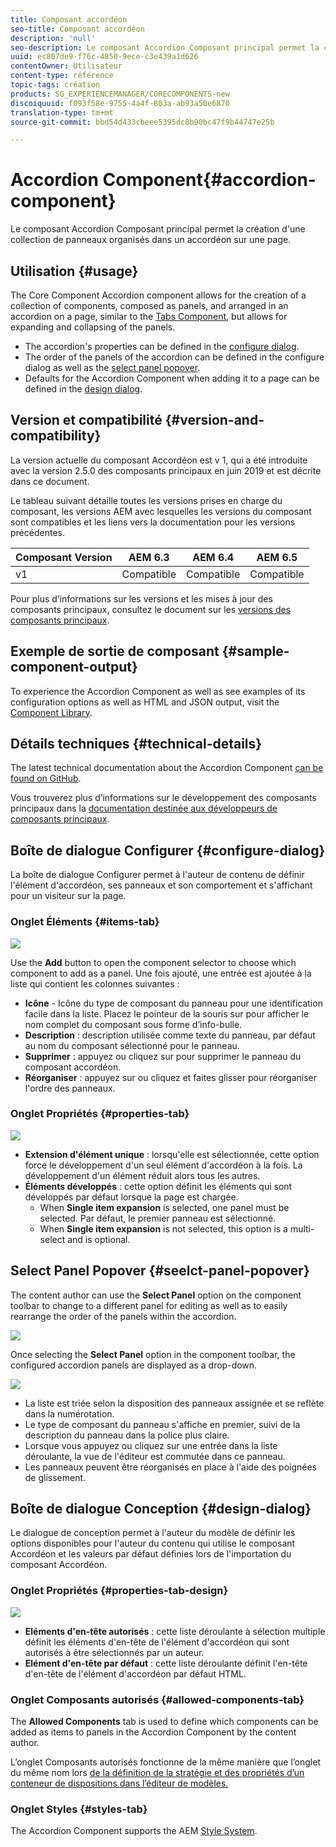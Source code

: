 ```yaml
---
title: Composant accordéon
seo-title: Composant accordéon
description: 'null'
seo-description: Le composant Accordion Composant principal permet la création d'une collection de panneaux organisés dans un accordéon sur une page.
uuid: ec807de9-f76c-4850-9ece-c3e439a1d626
contentOwner: Utilisateur
content-type: référence
topic-tags: création
products: SG_EXPERIENCEMANAGER/CORECOMPONENTS-new
discoiquuid: f093f58e-9755-4a4f-803a-ab93a50e6870
translation-type: tm+mt
source-git-commit: bbd54d433cbeee5395dc8b90bc47f9b44747e25b

---
```



# Accordion Component{#accordion-component}

Le composant Accordion Composant principal permet la création d&#39;une collection de panneaux organisés dans un accordéon sur une page.

## Utilisation {#usage}

The Core Component Accordion component allows for the creation of a collection of components, composed as panels, and arranged in an accordion on a page, similar to the [Tabs Component](tabs.md), but allows for expanding and collapsing of the panels.

* The accordion&#39;s properties can be defined in the [configure dialog](#configure-dialog).
* The order of the panels of the accordion can be defined in the configure dialog as well as the [select panel popover](#select-planel.md).
* Defaults for the Accordion Component when adding it to a page can be defined in the [design dialog](#design-dialog).

## Version et compatibilité {#version-and-compatibility}

La version actuelle du composant Accordéon est v 1, qui a été introduite avec la version 2.5.0 des composants principaux en juin 2019 et est décrite dans ce document.

Le tableau suivant détaille toutes les versions prises en charge du composant, les versions AEM avec lesquelles les versions du composant sont compatibles et les liens vers la documentation pour les versions précédentes.

| Composant Version | AEM 6.3 | AEM 6.4 | AEM 6.5 |
|--- |--- |--- |---|
| v1 | Compatible | Compatible | Compatible |

Pour plus d’informations sur les versions et les mises à jour des composants principaux, consultez le document sur les [versions des composants principaux](versions.md).

## Exemple de sortie de composant {#sample-component-output}

To experience the Accordion Component as well as see examples of its configuration options as well as HTML and JSON output, visit the [Component Library](http://opensource.adobe.com/aem-core-wcm-components/library/accordion.html).

## Détails techniques {#technical-details}

The latest technical documentation about the Accordion Component [can be found on GitHub](https://github.com/adobe/aem-core-wcm-components/tree/master/content/src/content/jcr_root/apps/core/wcm/components/accordion/v1/accordion).

Vous trouverez plus d’informations sur le développement des composants principaux dans la [documentation destinée aux développeurs de composants principaux](developing.md).

## Boîte de dialogue Configurer {#configure-dialog}

La boîte de dialogue Configurer permet à l&#39;auteur de contenu de définir l&#39;élément d&#39;accordéon, ses panneaux et son comportement et s&#39;affichant pour un visiteur sur la page.

### Onglet Éléments {#items-tab}

![](assets/screen-shot-2019-06-21-08.26.38.png)

Use the **Add** button to open the component selector to choose which component to add as a panel. Une fois ajouté, une entrée est ajoutée à la liste qui contient les colonnes suivantes :

* **Icône** - Icône du type de composant du panneau pour une identification facile dans la liste. Placez le pointeur de la souris sur pour afficher le nom complet du composant sous forme d’info-bulle.
* **Description** : description utilisée comme texte du panneau, par défaut au nom du composant sélectionné pour le panneau.
* **Supprimer** : appuyez ou cliquez sur pour supprimer le panneau du composant accordéon.
* **Réorganiser** : appuyez sur ou cliquez et faites glisser pour réorganiser l&#39;ordre des panneaux.

### Onglet Propriétés {#properties-tab}

![](assets/screen-shot-2019-06-21-08.26.53.png)

* **Extension d&#39;élément unique** : lorsqu&#39;elle est sélectionnée, cette option force le développement d&#39;un seul élément d&#39;accordéon à la fois. La développement d&#39;un élément réduit alors tous les autres.
* **Éléments développés** : cette option définit les éléments qui sont développés par défaut lorsque la page est chargée.
   * When **Single item expansion** is selected, one panel must be selected. Par défaut, le premier panneau est sélectionné.
   * When **Single item expansion** is not selected, this option is a multi-select and is optional.

## Select Panel Popover {#seelct-panel-popover}

The content author can use the **Select Panel** option on the component toolbar to change to a different panel for editing as well as to easily rearrange the order of the panels within the accordion.

![](assets/screen-shot-2019-06-21-08.49.36.png)

Once selecting the **Select Panel** option in the component toolbar, the configured accordion panels are displayed as a drop-down.

![](assets/screen-shot-2019-06-21-08.52.14.png)

* La liste est triée selon la disposition des panneaux assignée et se reflète dans la numérotation.
* Le type de composant du panneau s&#39;affiche en premier, suivi de la description du panneau dans la police plus claire.
* Lorsque vous appuyez ou cliquez sur une entrée dans la liste déroulante, la vue de l&#39;éditeur est commutée dans ce panneau.
* Les panneaux peuvent être réorganisés en place à l&#39;aide des poignées de glissement.

## Boîte de dialogue Conception {#design-dialog}

Le dialogue de conception permet à l&#39;auteur du modèle de définir les options disponibles pour l&#39;auteur du contenu qui utilise le composant Accordéon et les valeurs par défaut définies lors de l&#39;importation du composant Accordéon.

### Onglet Propriétés {#properties-tab-design}

![](assets/screen-shot-2019-06-21-08.58.11.png)

* **Eléments d&#39;en-tête autorisés** : cette liste déroulante à sélection multiple définit les éléments d&#39;en-tête de l&#39;élément d&#39;accordéon qui sont autorisés à être sélectionnés par un auteur.
* **Elément d&#39;en-tête par défaut** : cette liste déroulante définit l&#39;en-tête d&#39;en-tête de l&#39;élément d&#39;accordéon par défaut HTML.

### Onglet Composants autorisés {#allowed-components-tab}

The **Allowed Components** tab is used to define which components can be added as items to panels in the Accordion Component by the content author.

L’onglet Composants autorisés fonctionne de la même manière que l’onglet du même nom lors [de la définition de la stratégie et des propriétés d’un conteneur de dispositions dans l’éditeur de modèles.](https://helpx.adobe.com/experience-manager/6-5/sites/authoring/using/templates.html)

### Onglet Styles {#styles-tab}

The Accordion Component supports the AEM [Style System](authoring.md#component-styling).
